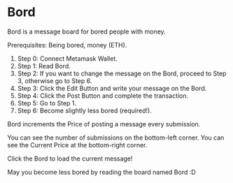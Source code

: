 # Bord
Bord is a message board for bored people with money.

Prerequisites: Being bored, money (ETH).

1. Step 0: Connect Metamask Wallet.
2. Step 1: Read Bord.
3. Step 2: If you want to change the message on the Bord, proceed to Step 3, otherwise go to Step 6.
4. Step 3: Click the Edit Button and write your message on the Bord.
5. Step 4: Click the Post Button and complete the transaction.
6. Step 5: Go to Step 1.
7. Step 6: Become slightly less bored (required!).

Bord increments the Price of posting a message every submission.

You can see the number of submissions on the bottom-left corner.
You can see the Current Price at the bottom-right corner.

Click the Bord to load the current message!

May you become less bored by reading the board named Bord :D
